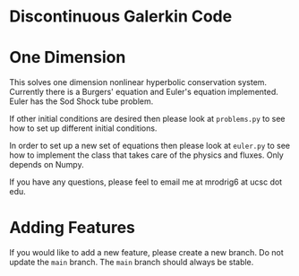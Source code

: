 # Discontinuous Galerkin Code
# One Dimension

This solves one dimension nonlinear hyperbolic conservation system. Currently there is a Burgers' equation and Euler's equation implemented. Euler has the Sod Shock tube problem. 

If other initial conditions are desired then please look at `problems.py` to see how to set up different initial conditions.

In order to set up a new set of equations then please look at `euler.py` to see how to implement the class that takes care of the physics and fluxes.
Only depends on Numpy. 

If you have any questions, please feel to email me at mrodrig6 at ucsc dot edu.

# Adding Features
If you would like to add a new feature, please create a new branch. Do not update the `main` branch. The `main` branch should always be stable.
